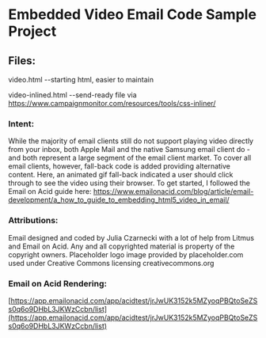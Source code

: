 # Embedded Video Email Code Sample Project

## Files:

video.html --starting html, easier to maintain

video-inlined.html --send-ready file via https://www.campaignmonitor.com/resources/tools/css-inliner/

### Intent:

While the majority of email clients still do not support playing video directly from your inbox, both Apple Mail and the native Samsung email client do - and both represent a large segment of the email client market. To cover all email clients, however, fall-back code is added providing alternative content. Here, an animated gif fall-back indicated a user should click through to see the video using their browser. To get started, I followed the Email on Acid guide here: https://www.emailonacid.com/blog/article/email-development/a_how_to_guide_to_embedding_html5_video_in_email/

### Attributions: 

Email designed and coded by Julia Czarnecki with a lot of help from Litmus and Email on Acid. Any and all copyrighted material is property of the copyright owners. Placeholder logo image provided by placeholder.com used under Creative Commons licensing creativecommons.org

### Email on Acid Rendering:
[https://app.emailonacid.com/app/acidtest/jrJwUK3152k5MZyoqPBQtoSeZSs0q6o9DHbL3JKWzCcbn/list](https://app.emailonacid.com/app/acidtest/jrJwUK3152k5MZyoqPBQtoSeZSs0q6o9DHbL3JKWzCcbn/list)
